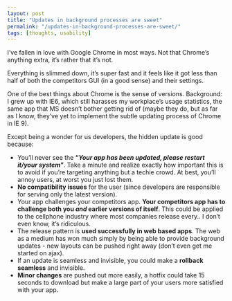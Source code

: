 ```yaml
---
layout: post
title: "Updates in background processes are sweet"
permalink: "/updates-in-background-processes-are-sweet/"
tags: [thoughts, usability]
---
```


I’ve fallen in love with Google Chrome in most ways. Not that Chrome’s anything extra, it’s rather that it’s not.

Everything is slimmed down, it’s super fast and it feels like it got less than half of both the competitors GUI (in a good sense) and their settings.

One of the best things about Chrome is the sense of versions. Background: I grew up with IE6, which still harasses my workplace’s usage statistics, the same app that MS doesn’t bother getting rid of (maybe they do, but as far as I know, they’ve yet to implement the subtle updating process of Chrome in IE 9).

Except being a wonder for us developers, the hidden update is good because:
<ul>
	<li>You’ll never see the <strong>“<em>Your app has been updated, please restart it/your system</em>”</strong>. Take a minute and realize exactly how important this is to avoid if you’re targeting anything but a techie crowd. At best, you’ll annoy users, at worst you just lost them.</li>
	<li> <strong>No compatibility issues</strong> for the user (since developers are responsible for serving only the latest version).</li>
	<li>Your app challenges your competitors app. <strong>Your competitors app has to challenge both you <em>and</em> earlier versions of itself</strong>. This could be applied to the cellphone industry where most companies release every.. I don’t even know, it’s ridiculous.</li>
	<li>The release pattern is <strong>used successfully in web based apps</strong>. The web as a medium has won much simply by being able to provide background updates - new layouts can be pushed right away (don’t even get me started on ajax).</li>
	<li>If an update is seamless and invisible, you could make a <strong>rollback seamless</strong> and invisible.</li>
	<li> <strong>Minor changes</strong> are pushed out more easily, a hotfix could take 15 seconds to download but make a large part of your users more satisfied with your app.</li>
</ul>
